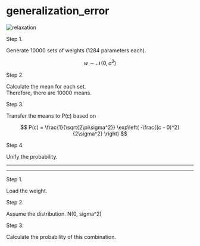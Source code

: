 # generalization_error

![relaxation](https://github.com/user-attachments/assets/1b2bb3e1-2d87-4edf-8055-6783aa199539)

Step 1.

Generate 10000 sets of weights (1284 parameters each).

$$
w \sim \mathcal{N}(0, \sigma^2)
$$


Step 2.

Calculate the mean for each set.  
Therefore, there are 10000 means.


Step 3.

Transfer the means to P(c) based on

$$
P(c) = \frac{1}{\sqrt{2\pi\sigma^2}} \exp\left( -\frac{(c - 0)^2}{2\sigma^2} \right)
$$


Step 4.

Unify the probability.


-----
-----


Step 1.

Load the weight.


Step 2.

Assume the distribution. N(0, sigma^2)


Step 3.

Calculate the probability of this combination.